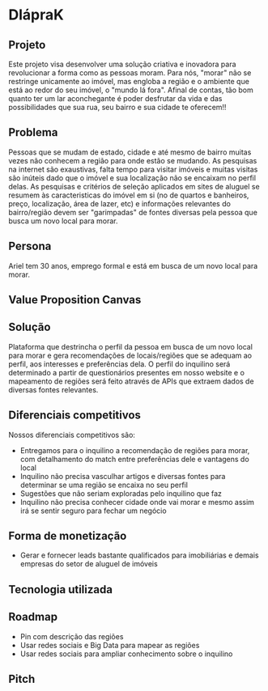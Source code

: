 # DlápraK

## Projeto
Este projeto visa desenvolver uma solução criativa e inovadora para revolucionar a forma como as pessoas moram. Para nós, "morar" não se restringe unicamente ao imóvel, mas engloba a região e o ambiente que está ao redor do seu imóvel, o "mundo lá fora". Afinal de contas, tão bom quanto ter um lar aconchegante é poder desfrutar da vida e das possibilidades que sua rua, seu bairro e sua cidade te oferecem!! 

## Problema
Pessoas que se mudam de estado, cidade e até mesmo de bairro muitas vezes não conhecem a região para onde estão se mudando. As pesquisas na internet são exaustivas, falta tempo para visitar imóveis e muitas visitas são inúteis dado que o imóvel e sua localização não se encaixam no perfil delas. As pesquisas e critérios de seleção aplicados em sites de aluguel se resumem às caracteristicas do imóvel em si (no de quartos e banheiros, preço, localização, área de lazer, etc) e informações relevantes do bairro/região devem ser "garimpadas" de fontes diversas pela pessoa que busca um novo local para morar.

## Persona
Ariel tem 30 anos, emprego formal e está em busca de um novo local para morar. 

## Value Proposition Canvas


## Solução
Plataforma que destrincha o perfil da pessoa em busca de um novo local para morar e gera recomendações de locais/regiões que se adequam ao perfil, aos interesses e preferências dela. O perfil do inquilino será determinado a partir de questionários presentes em nosso website e o mapeamento de regiões será feito através de APIs que extraem dados de diversas fontes relevantes. 

## Diferenciais competitivos
Nossos diferenciais competitivos são: 
- Entregamos para o inquilino a recomendação de regiões para morar, com detalhamento do match entre preferências dele e vantagens do local
- Inquilino não precisa vasculhar artigos e diversas fontes para determinar se uma região se encaixa no seu perfil
- Sugestões que não seriam exploradas pelo inquilino que faz 
- Inquilino não precisa conhecer cidade onde vai morar e mesmo assim irá se sentir seguro para fechar um negócio

## Forma de monetização
- Gerar e fornecer leads bastante qualificados para imobiliárias e demais empresas do setor de aluguel de imóveis

## Tecnologia utilizada

## Roadmap
- Pin com descrição das regiões
- Usar redes sociais e Big Data para mapear as regiões
- Usar redes sociais para ampliar conhecimento sobre o inquilino

## Pitch
